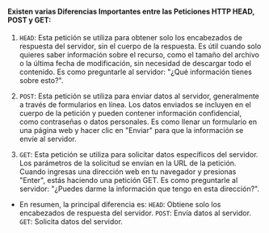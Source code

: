 #### Existen varias Diferencias Importantes entre las Peticiones HTTP HEAD, POST y GET:

1. `HEAD`: Esta petición se utiliza para obtener solo los encabezados de respuesta del servidor, sin el cuerpo de la respuesta. Es útil cuando solo quieres saber información sobre el recurso, como el tamaño del archivo o la última fecha de modificación, sin necesidad de descargar todo el contenido. Es como preguntarle al servidor: "¿Qué información tienes sobre esto?".

2. `POST`: Esta petición se utiliza para enviar datos al servidor, generalmente a través de formularios en línea. Los datos enviados se incluyen en el cuerpo de la petición y pueden contener información confidencial, como contraseñas o datos personales. Es como llenar un formulario en una página web y hacer clic en "Enviar" para que la información se envíe al servidor.

3. `GET`: Esta petición se utiliza para solicitar datos específicos del servidor. Los parámetros de la solicitud se envían en la URL de la petición. Cuando ingresas una dirección web en tu navegador y presionas "Enter", estás haciendo una petición GET. Es como preguntarle al servidor: "¿Puedes darme la información que tengo en esta dirección?".

- En resumen, la principal diferencia es:
	`HEAD`: Obtiene solo los encabezados de respuesta del servidor.
	`POST`: Envía datos al servidor.
	`GET`: Solicita datos del servidor.